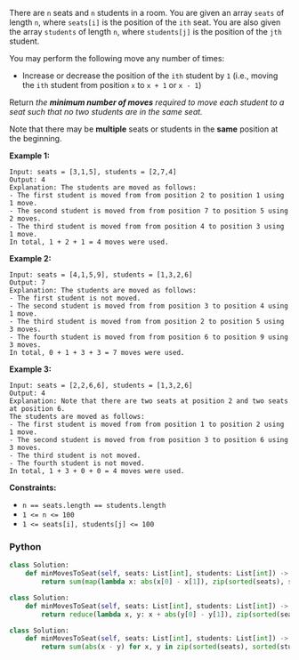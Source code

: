 There are  `n`  seats and  `n`  students in a room. You are given an array  `seats`  of length  `n`, where  `seats[i]`  is the position of the  `ith`  seat. You are also given the array  `students`  of length  `n`, where  `students[j]`  is the position of the  `jth`  student.

You may perform the following move any number of times:

-   Increase or decrease the position of the  `ith`  student by  `1`  (i.e., moving the  `ith`  student from position `x` to  `x + 1`  or  `x - 1`)

Return  _the  **minimum number of moves**  required to move each student to a seat_ _such that no two students are in the same seat._

Note that there may be  **multiple**  seats or students in the  **same** position at the beginning.

**Example 1:**
```
Input: seats = [3,1,5], students = [2,7,4]
Output: 4
Explanation: The students are moved as follows:
- The first student is moved from from position 2 to position 1 using 1 move.
- The second student is moved from from position 7 to position 5 using 2 moves.
- The third student is moved from from position 4 to position 3 using 1 move.
In total, 1 + 2 + 1 = 4 moves were used.
```

**Example 2:**
```
Input: seats = [4,1,5,9], students = [1,3,2,6]
Output: 7
Explanation: The students are moved as follows:
- The first student is not moved.
- The second student is moved from from position 3 to position 4 using 1 move.
- The third student is moved from from position 2 to position 5 using 3 moves.
- The fourth student is moved from from position 6 to position 9 using 3 moves.
In total, 0 + 1 + 3 + 3 = 7 moves were used.
```

**Example 3:**
```
Input: seats = [2,2,6,6], students = [1,3,2,6]
Output: 4
Explanation: Note that there are two seats at position 2 and two seats at position 6.
The students are moved as follows:
- The first student is moved from from position 1 to position 2 using 1 move.
- The second student is moved from from position 3 to position 6 using 3 moves.
- The third student is not moved.
- The fourth student is not moved.
In total, 1 + 3 + 0 + 0 = 4 moves were used.
```

**Constraints:**

-   `n == seats.length == students.length`
-   `1 <= n <= 100`
-   `1 <= seats[i], students[j] <= 100`


### Python
```python
class Solution:
    def minMovesToSeat(self, seats: List[int], students: List[int]) -> int:
        return sum(map(lambda x: abs(x[0] - x[1]), zip(sorted(seats), sorted(students))))
```

```python
class Solution:
    def minMovesToSeat(self, seats: List[int], students: List[int]) -> int:
        return reduce(lambda x, y: x + abs(y[0] - y[1]), zip(sorted(seats), sorted(students)), 0)
```

```python
class Solution:
    def minMovesToSeat(self, seats: List[int], students: List[int]) -> int:
        return sum(abs(x - y) for x, y in zip(sorted(seats), sorted(students)))
```